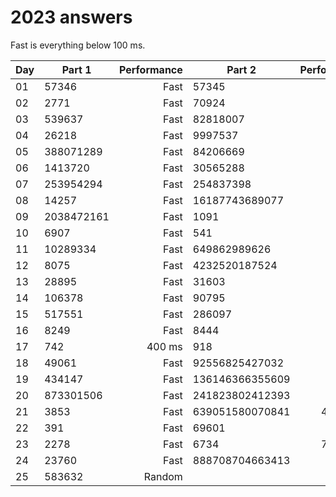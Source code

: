 # 2023 answers
Fast is everything below 100 ms.

| Day | Part 1 | Performance | Part 2 | Performance |
| - | - | -: | - | -: |
| 01 | 57346 | Fast | 57345 | Fast |
| 02 | 2771 | Fast | 70924 | Fast |
| 03 | 539637 | Fast | 82818007 | 300 ms |
| 04 | 26218 | Fast | 9997537 | Fast |
| 05 | 388071289 | Fast | 84206669 | Fast |
| 06 | 1413720 | Fast | 30565288 | Fast |
| 07 | 253954294 | Fast | 254837398 | Fast |
| 08 | 14257 | Fast | 16187743689077 | 100 ms |
| 09 | 2038472161 | Fast | 1091 | Fast |
| 10 | 6907 | Fast | 541 | Fast |
| 11 | 10289334 | Fast | 649862989626 | Fast |
| 12 | 8075 | Fast | 4232520187524 | 200 ms |
| 13 | 28895 | Fast | 31603 | Fast |
| 14 | 106378 | Fast | 90795 | Fast |
| 15 | 517551 | Fast | 286097 | Fast |
| 16 | 8249 | Fast | 8444 | 500 ms |
| 17 | 742 | 400 ms | 918 | 800 ms |
| 18 | 49061 | Fast | 92556825427032 | Fast |
| 19 | 434147 | Fast | 136146366355609 | Fast |
| 20 | 873301506 | Fast | 241823802412393 | Fast |
| 21 | 3853 | Fast | 639051580070841 | 4200 ms |
| 22 | 391 | Fast | 69601 | Fast |
| 23 | 2278 | Fast | 6734 | 7200 ms |
| 24 | 23760 | Fast | 888708704663413 | Fast |
| 25 | 583632 | Random | | |